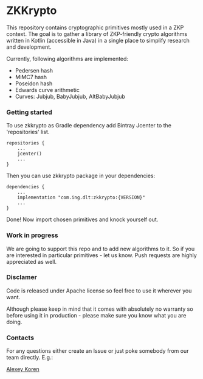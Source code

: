 # ZKKrypto

This repository contains cryptographic primitives mostly used in a ZKP context. The goal is to gather a library of ZKP-friendly crypto algorithms written in Kotlin (accessible in Java) in a single place to simplify research and development.

Currently, following algorithms are implemented:

- Pedersen hash
- MiMC7 hash
- Poseidon hash
- Edwards curve arithmetic
- Curves: Jubjub, BabyJubjub, AltBabyJubjub

### Getting started

To use zkkrypto as Gradle dependency add Bintray Jcenter to the 'repositories' list.

```
repositories {
    ...
    jcenter()
    ...
}
```
Then you can use zkkrypto package in your dependencies:
```
dependencies {
    ...
    implementation "com.ing.dlt:zkkrypto:{VERSION}"
    ...
}
```
Done! Now import chosen primitives and knock yourself out.

### Work in progress

We are going to support this repo and to add new algorithms to it. So if you are interested in particular primitives - let us know. Push requests are highly appreciated as well.


### Disclamer

Code is released under Apache license so feel free to use it wherever you want. 

Although please keep in mind that it comes with absolutely no warranty so before using it in production - please make sure you know what you are doing. 

### Contacts

For any questions either create an Issue or just poke somebody from our team directly. E.g.:

[Alexey Koren](https://www.linkedin.com/in/alexeykoren/ "LinkedIn")
